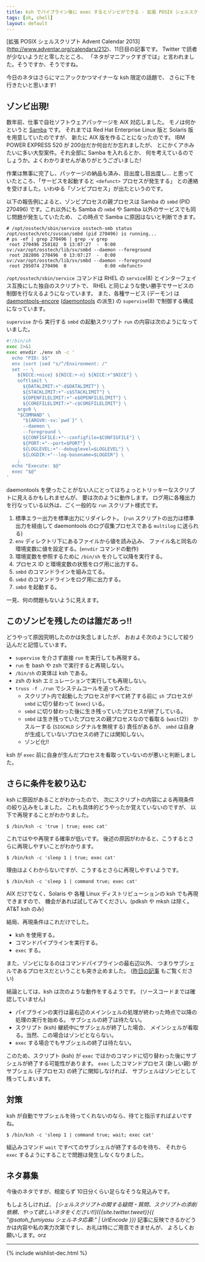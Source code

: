 ```yaml
---
title: ksh でパイプライン後に exec するとゾンビができる - 拡張 POSIX シェルスクリプト Advent Calendar 2013
tags: [sh, shell]
layout: default
---
```


[拡張 POSIX シェルスクリプト Advent Calendar 2013]
(http://www.adventar.org/calendars/212)、11日目の記事です。
Twitter で読者が少ないようだと零したところ、
「ネタがマニアックすぎでは」と言われました。そうですか、そうですね。

今日のネタはさらにマニアックかつマイナーな ksh 限定の話題で、
さらに下を行きたいと思います!

ゾンビ出現!
----------------------------------------------------------------------

数年前、仕事で自社ソフトウェアパッケージを AIX 対応しました。
モノは何かというと [Samba](http://www.samba.org/) です。
それまでは Red Hat Enterprise Linux 版と Solaris 版を用意していたのですが、
新たに AIX 版を作ることになったのです。
IBM POWER EXPRESS 520 が 200台だか何台だか忘れましたが、
とにかくアホみたいに多い大型案件。それ全部に Samba を入れるとか、
何を考えているのでしょうか。よくわかりませんがありがとうございました!

作業は無事に完了し、パッケージの納品も済み、目出度し目出度し…
と思っていたところ、「サービスを起動すると `<defunct>` プロセスが発生する」
との連絡を受けました。いわゆる「ゾンビプロセス」が出たというのです。

以下の報告例によると、ゾンビプロセスの親プロセスは Samba の
`smbd` (PID 270496) です。これ以外にも Samba の `nmbd` や
Samba 以外のサービスでも同じ問題が発生していたため、
この時点で Samba に原因はないと判断できます。

``` console
# /opt/osstech/sbin/service osstech-smb status
/opt/osstech/etc/svscan/smbd (pid 270496) is running...
# ps -ef | grep 270496 | grep -v grep
 root 270496 258182  0 13:07:27  -  0:00 sv:/var/opt/osstech/lib/sv/smbd --daemon --foreground
 root 282806 270496  0 13:07:27  -  0:00 sv:/var/opt/osstech/lib/sv/smbd --daemon --foreground
 root 295074 270496  0              0:00 <defunct>
```

`/opt/osstech/sbin/service` コマンドは
RHEL の `service`(8) とインターフェイス互換にした独自のスクリプトで、
RHEL と同じような使い勝手でサービスの制御を行なえるようになっています。
また、各種サービス (デーモン) は 
[daemontools-encore](https://github.com/bruceg/daemontools-encore)
([daemontools](http://cr.yp.to/daemontools.html) の派生)
の `supervise`(8) で制御する構成になっています。

`supervise` から 実行する `smbd` の起動スクリプト `run`
 の内容は次のようになっていました。

``` sh
#!/bin/sh
exec 2>&1
exec envdir ./env sh -c '
  echo "PID: $$"
  env |sort |sed "s/^/Environment: /"
  set -- \
    ${NICE:+nice} ${NICE:+-n} ${NICE:+"$NICE"} \
    softlimit \
      ${DATALIMIT:+"-d$DATALIMIT"} \
      ${STACKLIMIT:+"-s$STACKLIMIT"} \
      ${OPENFILELIMIT:+"-o$OPENFILELIMIT"} \
      ${COREFILELIMIT:+"-c$COREFILELIMIT"} \
    argv0 \
    "$COMMAND" \
      "${ARGV0:-sv:`pwd`}" \
      --daemon \
      --foreground \
      ${CONFIGFILE:+"--configfile=$CONFIGFILE"} \
      ${PORT:+"--port=$PORT"} \
      ${LOGLEVEL:+"--debuglevel=$LOGLEVEL"} \
      ${LOGDIR:+"--log-basename=$LOGDIR"} \
    ;
  echo "Execute: $@"
  exec "$@"
'
```

daemontools を使ったことがない人にとってはちょっとトリッキーなスクリプトに見えるかもしれませんが、
要は次のように動作します。
ログ用に各種出力を行なっている以外は、ごく一般的な `run` スクリプト様式です。

  1. 標準エラー出力を標準出力にリダイレクト。
     (`run` スクリプトの出力は標準出力を経由して daemontools
     のログ収集プロセスである `multilog` に送られる)
  2. `env` ディレクトリ下にあるファイルから値を読み込み、
     ファイル名と同名の環境変数に値を設定する。(`envdir` コマンドの動作)
  3. 環境変数を参照するために `/bin/sh` を介して以降を実行する。
  4. プロセス ID と環境変数の状態をログ用に出力する。
  5. `smbd` のコマンドラインを組み立てる。
  6. `smbd` のコマンドラインをログ用に出力する。
  7. `smbd` を起動する。

一見、何の問題もないように見えます。

このゾンビを残したのは誰だあっ!!
----------------------------------------------------------------------

どうやって原因究明したのかは失念しましたが、
おおよそ次のようにして絞り込んだと記憶しています。

  * `supervise` を介さず直接 `run` を実行しても再現する。
  * `run` を bash や zsh で実行すると再現しない。
  * `/bin/sh` の実体は ksh である。
  * zsh の ksh エミュレーションで実行しても再現しない。
  * `truss -f ./run` でシステムコールを追ってみた:
    * スクリプト内で起動したプロセスがすべて終了する前に
      `sh` プロセスが `smbd` に切り替わって (`exec`) いる。
    * `smbd` に切り替わった後に生き残っていたプロセスが終了している。
    * `smbd` は生き残っていたプロセスの親プロセスなので看取る
      (`wait`(2)） かスルーする (`SIGCHLD` シグナルを無視する) 責任があるが、
      `smbd` は自身が生成していないプロセスの終了には関知しない。
    * ゾンビ化!!

ksh が `exec` 前に自身が生んだプロセスを看取っていないのが悪いと判断しました。

さらに条件を絞り込む
----------------------------------------------------------------------

ksh に原因があることがわかったので、
次にスクリプトの内容による再現条件の絞り込みをしました。
これも具体的どうやったか覚えていないのですが、
以下で再現することがわかりました。

``` console
$ /bin/ksh -c 'true | true; exec cat'
```

これではやや再現する確率が低いです。
後述の原因がわかると、こうするとさらに再現しやすいことがわかります。

``` console
$ /bin/ksh -c 'sleep 1 | true; exec cat'
```

理由はよくわからないですが、こうするとさらに再現しやすいようです。

``` console
$ /bin/ksh -c 'sleep 1 | command true; exec cat'
```

AIX だけでなく、Solaris や
各種 Linux ディストリビューションの ksh でも再現できますので、
機会があれば試してみてください。(pdksh や mksh は除く。AT&T ksh のみ)

結局、再現条件はこれだけでした。

  * ksh を使用する。
  * コマンドパイプラインを実行する。
  * `exec` する。

また、ゾンビになるのはコマンドパイプラインの最右辺以外、
つまりサブシェルであるプロセスだということも突き止めました。
([昨日の記事](/2013/12/10/lastpipe.sh-advent-calendar.html) もご覧ください)

結論としては、ksh は次のような動作をするようです。
(ソースコードまでは確認していません)

  * パイプラインの実行は最右辺のメインシェルの処理が終わった時点で以降の処理の実行を始める。
    サブシェルの終了は待たない。
  * スクリプト (ksh) 継続中にサブシェルが終了した場合、
    メインシェルが看取る。当然、この場合はゾンビとならない。
  * `exec` する場合でもサブシェルの終了は待たない。

このため、スクリプト (ksh) が `exec` でほかのコマンドに切り替わった後にサブシェルが終了する可能性があります。
`exec` したコマンドプロセス (新しい親)
がサブシェル (子プロセス) の終了に関知しなければ、
サブシェルはゾンビとして残ってしまいます。

対策
----------------------------------------------------------------------

ksh が自動でサブシェルを待ってくれないのなら、待てと指示すればよいですね。

``` console
$ /bin/ksh -c 'sleep 1 | command true; wait; exec cat'
```

組込みコマンド `wait` ですべてのサブシェルが終了するのを待ち、
それから `exec` するようにすることで問題は発生しなくなりました。

ネタ募集
----------------------------------------------------------------------

今後のネタですが、相変らず 10日分くらい足らなそうな見込みです。

もしよろしければ、
*[シェルスクリプトの関する疑問・質問、スクリプトの添削依頼、やって欲しいネタをください!!]({{site.twitter.tweet}}{{ "@satoh_fumiyasu シェルネタ応募:" | UrlEncode }})*
記事に反映できるかどうかは内容や私の実力次第ですし、お礼は特にご用意できませんが、
よろしくお願いします。orz

* * *

{% include wishlist-dec.html %}

